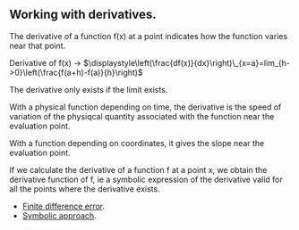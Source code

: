 ## Working with derivatives.

The derivative of a function f(x) at a point indicates how the function varies near that point.

Derivative of f(x) -> $\displaystyle\left(\frac{df(x)}{dx}\right)\_{x=a}=lim_{h->0}\left(\frac{f(a+h)-f(a)}{h}\right)$

The derivative only exists if the limit exists.

With a physical function depending on time, the derivative is the speed of variation of the physiqcal quantity associated with the function near the evaluation point.

With a function depending on coordinates, it gives the slope near the evaluation point.

If we calculate the derivative of a function f at a point x, we obtain the derivative function of f, ie a symbolic expression of the derivative valid for all the points where the derivative exists.

- [Finite difference error](err_der_geo.py).
- [Symbolic approach](der_sympy.py).
